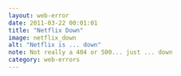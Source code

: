 ```yaml
---
layout: web-error 
date: 2011-03-22 00:01:01
title: "Netflix Down"
image: netflix_down
alt: "Netflix is ... down"
note: Not really a 404 or 500... just ... down
category: web-errors
---
```

